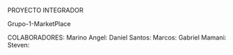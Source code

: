 PROYECTO INTEGRADOR 

Grupo-1-MarketPlace

COLABORADORES:
Marino Angel: 
Daniel Santos:
Marcos:
Gabriel Mamani:
Steven: